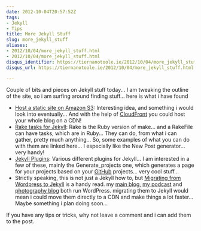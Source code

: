 ```yaml
---
date: 2012-10-04T20:57:52Z
tags:
- Jekyll
- Tips
title: More Jekyll Stuff
slug: more_jekyll_stuff
aliases:
- 2012/10/04/more_jekyll_stuff.html
- 2012/10/04/more_jekyll_stuff.html
disqus_identifier: https://tiernanotoole.ie/2012/10/04/more_jekyll_stuff.html
disqus_url: https://tiernanotoole.ie/2012/10/04/more_jekyll_stuff.html

---
```

 
 
 
 

Couple of bits and pieces on Jekyll stuff today... I am tweaking the outline of the site, so i am surfing around finding stuff... here is what i have found

* [Host a static site on Amazon S3][1]: Interesting idea, and something i would look into eventually... And with the help of [CloudFront][2] you could host your whole blog on a CDN!
* [Rake tasks for Jekyll][3]: Rake is the Ruby version of make... and a RakeFile can have tasks, which are in Ruby... They can do, from what i can gather, pretty much anything... So, some examples of what you can do with them are linked here... I especially like the New Post generator... very handy!
* [Jekyll Plugins][4]: Various different plugins for Jekyll... I am interested in a few of these, mainly the Generate_projects one, which generates a page for your projects based on your [GitHub][5] projects... very cool stuff...
* Strictly speaking, this is not just a Jekyll how to, but [Migrating from Wordpress to Jekyll][5] is a handy read. my [main blog][6], [my podcast][8] and [photography blog][7] both run WordPress. migrating them to Jekyll would mean i could move them directly to a CDN and make things a lot faster... Maybe something i plan doing soon...

If you have any tips or tricks, why not leave a comment and i can add them to the post.

[1]:http://www.layouts-the.me/2011/03/16/hosting-on-amazon-s3/
[2]:http://aws.amazon.com/cloudfront
[3]:http://www.layouts-the.me/rake/2011/04/23/rake_tasks_for_jekyll/
[4]:http://recursive-design.com/projects/jekyll-plugins/
[5]:http://vitobotta.com/how-to-migrate-from-wordpress-to-jekyll/
[6]:http://blog.lotas-smartman.net
[7]:http://geekphotographer.com
[8]:http://podcast.tiernanotoole.ie